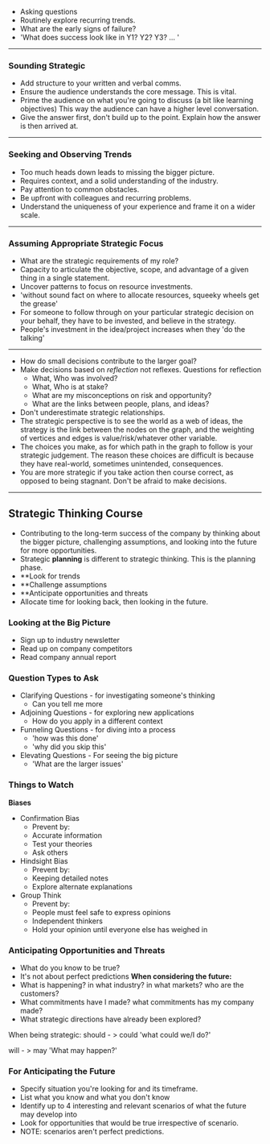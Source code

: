 - Asking questions
- Routinely explore recurring trends.
- What are the early signs of failure?
- 'What does success look like in Y1? Y2? Y3? ... '
--- 
### Sounding Strategic 
- Add structure to your written and verbal comms. 
- Ensure the audience understands the core message. This is vital. 
- Prime the audience on what you're going to discuss (a bit like learning objectives) This way the audience can have a higher level conversation.
- Give the answer first, don't build up to the point. Explain how the answer is then arrived at. 
---
### Seeking and Observing Trends
- Too much heads down leads to missing the bigger picture. 
- Requires context, and a solid understanding of the industry.
- Pay attention to common obstacles.
- Be upfront with colleagues and recurring problems.
- Understand the uniqueness of your experience and frame it on a wider scale.
---
### Assuming Appropriate Strategic Focus
- What are the strategic requirements of my role?
- Capacity to articulate the objective, scope, and advantage of a given thing in a single statement. 
- Uncover patterns to focus on resource investments. 
- 'without sound fact on where to allocate resources, squeeky wheels get the grease'
- For someone to follow through on your particular strategic decision on your behalf, they have to be invested, and believe in the strategy. 
- People's investment in the idea/project increases when they 'do the talking'
---
- How do small decisions contribute to the larger goal?
- Make decisions based on *reflection* not reflexes. 
Questions for reflection
	- What, Who was involved?
	- What, Who is at stake?
	- What are my misconceptions on risk and opportunity?
	- What are the links between people, plans, and ideas?
- Don't underestimate strategic relationships. 
- The strategic perspective is to see the world as a web of ideas, the strategy is the link between the nodes on the graph, and the weighting of vertices and edges is value/risk/whatever other variable. 
- The choices you make, as for which path in the graph to follow is your strategic judgement. The reason these choices are difficult is because they have real-world, sometimes unintended, consequences. 
- You are more strategic if you take action then course correct, as opposed to being stagnant. Don't be afraid to make decisions. 

---
## Strategic Thinking Course
- Contributing to the long-term success of the company by thinking about the bigger picture, challenging assumptions, and looking into the future for more opportunities. 
- Strategic **planning** is different to strategic thinking. This is the planning phase. 
- **Look for trends
- **Challenge assumptions
- **Anticipate opportunities and threats
- Allocate time for looking back, then looking in the future. 

### Looking at the Big Picture
- Sign up to industry newsletter
- Read up on company competitors
- Read company annual report
### Question Types to Ask
- Clarifying Questions - for investigating someone's thinking
	- Can you tell me more
- Adjoining Questions - for exploring new applications
	- How do you apply in a different context
- Funneling Questions  - for diving into a process
	- 'how was this done'
	- 'why did you skip this'
- Elevating Questions - For seeing the big picture
	- 'What are the larger issues'

### Things to Watch
**Biases**
- Confirmation Bias
	- Prevent by:
	- Accurate information
	- Test your theories
	- Ask others
- Hindsight Bias
	- Prevent by:
	- Keeping detailed notes
	- Explore alternate explanations
- Group Think
	- Prevent by:
	- People must feel safe to express opinions
	- Independent thinkers
	- Hold your opinion until everyone else has weighed in
### Anticipating Opportunities and Threats
- What do you know to be true?
- It's not about perfect predictions
**When considering the future:**
- What is happening? in what industry? in what markets? who are the customers?
- What commitments have I made? what commitments has my company made?
- What strategic directions have already been explored?

When being strategic:
should - > could
'what could we/I do?'

will - > may
'What may happen?'

### For Anticipating the Future
- Specify situation you're looking for and its timeframe.
- List what you know and what you don't know
- Identify up to 4 interesting and relevant scenarios of what the future may develop into
- Look for opportunities that would be true irrespective of scenario. 
- NOTE: scenarios aren't perfect predictions. 